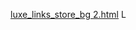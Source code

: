 [luxe_links_store_bg 2.html](https://github.com/user-attachments/files/23231107/luxe_links_store_bg.2.html)
L
